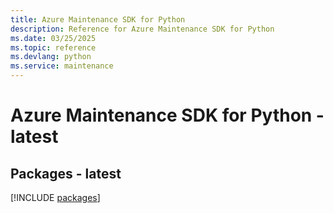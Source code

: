 ```yaml
---
title: Azure Maintenance SDK for Python
description: Reference for Azure Maintenance SDK for Python
ms.date: 03/25/2025
ms.topic: reference
ms.devlang: python
ms.service: maintenance
---
```

# Azure Maintenance SDK for Python - latest
## Packages - latest
[!INCLUDE [packages](maintenance-index.md)]